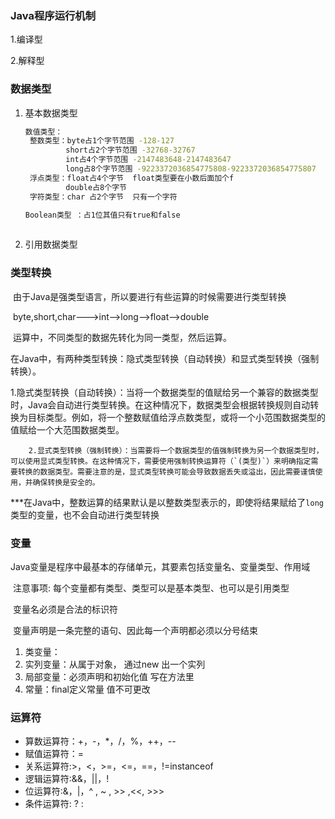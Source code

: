### Java程序运行机制

1.编译型

2.解释型

### 数据类型

1. 基本数据类型

   <!--字符串 String 不是关键字 ，是类-->

   ```bash
   数值类型：
   	整数类型：byte占1个字节范围 -128-127
   			short占2个字节范围 -32768-32767
   			int占4个字节范围 -2147483648-2147483647
   			long占8个字节范围 -9223372036854775808-9223372036854775807  long类型要在后面加个l
   	浮点类型：float占4个字节  float类型要在小数后面加个f
   			double占8个字节
   	字符类型：char 占2个字节  只有一个字符
   
   Boolean类型 ：占1位其值只有true和false
   	
   ```

   

2. 引用数据类型

   

   

### 类型转换

​		由于Java是强类型语言，所以要进行有些运算的时候需要进行类型转换

​		byte,short,char--->int-->long-->float-->double

​		运算中，不同类型的数据先转化为同一类型，然后运算。



​		在Java中，有两种类型转换：隐式类型转换（自动转换）和显式类型转换（强制转换）。

​		1.隐式类型转换（自动转换）：当将一个数据类型的值赋给另一个兼容的数据类型时，Java会自动进行类型转换。在这种情况下，数据类型会根据转换规则自动转换为目标类型。例如，将一个整数赋值给浮点数类型，或将一个小范围数据类型的值赋给一个大范围数据类型。

 		2.显式类型转换（强制转换）：当需要将一个数据类型的值强制转换为另一个数据类型时，可以使用显式类型转换。在这种情况下，需要使用强制转换运算符（`(类型)`）来明确指定需要转换的数据类型。需要注意的是，显式类型转换可能会导致数据丢失或溢出，因此需要谨慎使用，并确保转换是安全的。

​		***在Java中，整数运算的结果默认是以整数类型表示的，即使将结果赋给了`long`类型的变量，也不会自动进行类型转换



### 变量

​		Java变量是程序中最基本的存储单元，其要素包括变量名、变量类型、作用域

​		注意事项: 每个变量都有类型、类型可以是基本类型、也可以是引用类型

​						  变量名必须是合法的标识符

​						 变量声明是一条完整的语句、因此每一个声明都必须以分号结束

1. 类变量：
2. 实列变量：从属于对象， 通过new 出一个实列
3. 局部变量：必须声明和初始化值 写在方法里
4. 常量：final定义常量 值不可更改



### 运算符

- 算数运算符：+，-，*，/，%，++，--
- 赋值运算符：=
- 关系运算符:>，<，>=，<=，==，!=instanceof
- 逻辑运算符:&&，||，!
- 位运算符:&，|，^ , ~ , >> ,<<,  >>>
- 条件运算符:  ? :